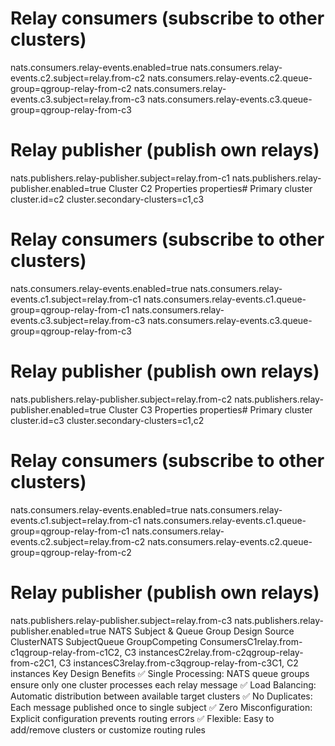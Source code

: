 

# Relay consumers (subscribe to other clusters)
nats.consumers.relay-events.enabled=true
nats.consumers.relay-events.c2.subject=relay.from-c2
nats.consumers.relay-events.c2.queue-group=qgroup-relay-from-c2
nats.consumers.relay-events.c3.subject=relay.from-c3
nats.consumers.relay-events.c3.queue-group=qgroup-relay-from-c3

# Relay publisher (publish own relays)
nats.publishers.relay-publisher.subject=relay.from-c1
nats.publishers.relay-publisher.enabled=true
Cluster C2 Properties
properties# Primary cluster
cluster.id=c2
cluster.secondary-clusters=c1,c3

# Relay consumers (subscribe to other clusters)
nats.consumers.relay-events.enabled=true
nats.consumers.relay-events.c1.subject=relay.from-c1
nats.consumers.relay-events.c1.queue-group=qgroup-relay-from-c1
nats.consumers.relay-events.c3.subject=relay.from-c3
nats.consumers.relay-events.c3.queue-group=qgroup-relay-from-c3

# Relay publisher (publish own relays)
nats.publishers.relay-publisher.subject=relay.from-c2
nats.publishers.relay-publisher.enabled=true
Cluster C3 Properties
properties# Primary cluster
cluster.id=c3
cluster.secondary-clusters=c1,c2

# Relay consumers (subscribe to other clusters)
nats.consumers.relay-events.enabled=true
nats.consumers.relay-events.c1.subject=relay.from-c1
nats.consumers.relay-events.c1.queue-group=qgroup-relay-from-c1
nats.consumers.relay-events.c2.subject=relay.from-c2
nats.consumers.relay-events.c2.queue-group=qgroup-relay-from-c2

# Relay publisher (publish own relays)
nats.publishers.relay-publisher.subject=relay.from-c3
nats.publishers.relay-publisher.enabled=true
NATS Subject & Queue Group Design
Source ClusterNATS SubjectQueue GroupCompeting ConsumersC1relay.from-c1qgroup-relay-from-c1C2, C3 instancesC2relay.from-c2qgroup-relay-from-c2C1, C3 instancesC3relay.from-c3qgroup-relay-from-c3C1, C2 instances
Key Design Benefits
✅ Single Processing: NATS queue groups ensure only one cluster processes each relay message
✅ Load Balancing: Automatic distribution between available target clusters
✅ No Duplicates: Each message published once to single subject
✅ Zero Misconfiguration: Explicit configuration prevents routing errors
✅ Flexible: Easy to add/remove clusters or customize routing rules